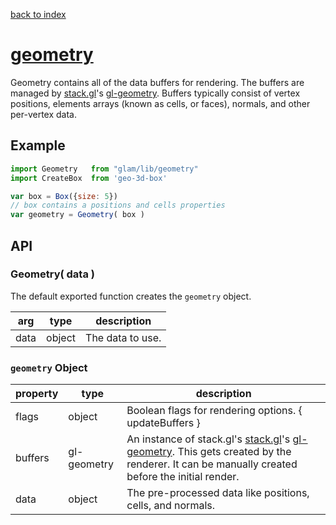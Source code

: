 [back to index](./)
# [geometry](https://github.com/glamjs/glam/tree/master/lib/geometry)

Geometry contains all of the data buffers for rendering. The buffers are managed by [stack.gl](http://stack.gl)'s [gl-geometry](http://stack.gl/packages/#hughsk/gl-geometry). Buffers typically consist of vertex positions, elements arrays (known as cells, or faces), normals, and other per-vertex data.

## Example

```js
import Geometry   from "glam/lib/geometry"
import CreateBox  from 'geo-3d-box'

var box = Box({size: 5})
// box contains a positions and cells properties
var geometry = Geometry( box )
```

## API

### Geometry( data )

The default exported function creates the `geometry` object. 

| arg  | type   | description |
| -----| ------ | ----------- |
| data | object | The data to use. |


### `geometry` Object

| property     | type        | description |
| ------------ | ----------- | ----------- |
| flags        | object      | Boolean flags for rendering options. { updateBuffers } |
| buffers      | gl-geometry | An instance of stack.gl's [stack.gl](http://stack.gl)'s [gl-geometry](http://stack.gl/packages/#hughsk/gl-geometry). This gets created by the renderer. It can be manually created before the initial render. |
| data         | object      | The pre-processed data like positions, cells, and normals. |